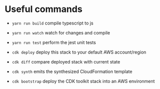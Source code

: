 # Useful commands

 * `yarn run build`   compile typescript to js
 * `yarn run watch`   watch for changes and compile
 * `yarn run test`    perform the jest unit tests

 * `cdk deploy`      deploy this stack to your default AWS account/region
 * `cdk diff`        compare deployed stack with current state
 * `cdk synth`       emits the synthesized CloudFormation template
 * `cdk bootstrap`   deploy the CDK toolkit stack into an AWS environment
